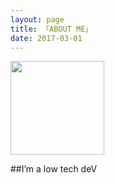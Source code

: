 ```yaml
---
layout: page
title: 「ABOUT ME」 
date: 2017-03-01 
---
```

<img src="https://pbs.twimg.com/profile_images/861993126986121216/uGmhXVJv_400x400.jpg" width="150" height="150" alt=""/>

<p>
 <div style="color:#FF6633">
<p>	
</p>
</div>
<p>
   
<p>
       
<div style="color:#008B00">

</div>
<p>
  
<p>
##I’m a low tech deV

</p>



